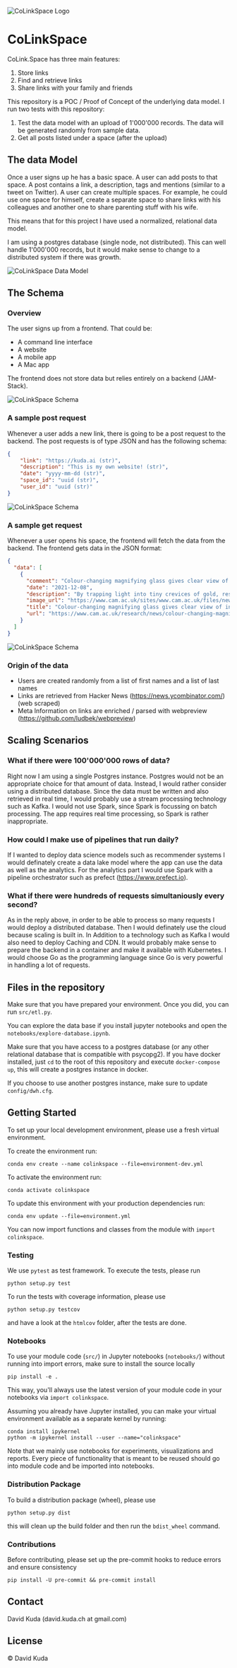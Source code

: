 ![CoLinkSpace Logo](https://github.com/davidkuda/media/blob/main/CoLinkSpace/logo/coLinkspace-logos.jpeg?raw=true)

# CoLinkSpace

CoLink.Space has three main features:

1. Store links
2. Find and retrieve links
3. Share links with your family and friends

This repository is a POC / Proof of Concept of the underlying data model. I run two tests with this repository:

1. Test the data model with an upload of 1'000'000 records. The data will be generated randomly from sample data.
2. Get all posts listed under a space (after the upload)

## The data Model

Once a user signs up he has a basic space. A user can add posts to that space. A post contains a link, a description, tags and mentions (similar to a tweet on Twitter). A user can create multiple spaces. For example, he could use one space for himself, create a separate space to share links with his colleagues and another one to share parenting stuff with his wife.

This means that for this project I have used a normalized, relational data model.

I am using a postgres database (single node, not distributed). This can well handle 1'000'000 records, but it would make sense to change to a distributed system if there was growth.

![CoLinkSpace Data Model](https://github.com/davidkuda/media/blob/main/CoLinkSpace/data-models/colinkspace_overview.png)

## The Schema

### Overview

The user signs up from a frontend. That could be:

- A command line interface
- A website
- A mobile app
- A Mac app

The frontend does not store data but relies entirely on a backend (JAM-Stack).

![CoLinkSpace Schema](https://github.com/davidkuda/media/blob/main/CoLinkSpace/schemas/colinkspace-schema.drawio.png)

### A sample post request

Whenever a user adds a new link, there is going to be a post request to the backend. The post requests is of type JSON and has the following schema:

```json
{
    "link": "https://kuda.ai (str)",
    "description": "This is my own website! (str)",
    "date": "yyyy-mm-dd (str)",
    "space_id": "uuid (str)",
    "user_id": "uuid (str)"
}
```

![CoLinkSpace Schema](https://github.com/davidkuda/media/blob/main/CoLinkSpace/schemas/colinkspace-post-request.drawio.png)

### A sample get request

Whenever a user opens his space, the frontend will fetch the data from the backend. The frontend gets data in the JSON format:

```json
{
  "data": [
    {
      "comment": "Colour-changing magnifying glass gives clear view of infrared light",
      "date": "2021-12-08",
      "description": "By trapping light into tiny crevices of gold, researchers have coaxed molecules to convert invisible infrared into visible light, creating new low-cost",
      "image_url": "https://www.cam.ac.uk/sites/www.cam.ac.uk/files/news/research/news/nanoantennas.jpg",
      "title": "Colour-changing magnifying glass gives clear view of infrared light",
      "url": "https://www.cam.ac.uk/research/news/colour-changing-magnifying-glass-gives-clear-view-of-infrared-light"
    }
  ]
}
```

![CoLinkSpace Schema](https://github.com/davidkuda/media/blob/main/CoLinkSpace/schemas/colinkspace-get-request.drawio.png)

### Origin of the data

- Users are created randomly from a list of first names and a list of last names
- Links are retrieved from Hacker News (https://news.ycombinator.com/) (web scraped)
- Meta Information on links are enriched / parsed with webpreview (https://github.com/ludbek/webpreview)

## Scaling Scenarios

### What if there were 100'000'000 rows of data?

Right now I am using a single Postgres instance. Postgres would not be an appropriate choice for that amount of data. Instead, I would rather consider using a distributed database. Since the data must be written and also retrieved in real time, I would probably use a stream processing technology such as Kafka. I would not use Spark, since Spark is focussing on batch processing. The app requires real time processing, so Spark is rather inappropriate. 

### How could I make use of pipelines that run daily?

If I wanted to deploy data science models such as recommender systems I would definately create a data lake model where the app can use the data as well as the analytics. For the analytics part I would use Spark with a pipeline orchestrator such as prefect (https://www.prefect.io). 

### What if there were hundreds of requests simultaniously every second?
As in the reply above, in order to be able to process so many requests I would deploy a distributed database. Then I would definately use the cloud because scaling is built in. In Addition to a technology such as Kafka I would also need to deploy Caching and CDN. It would probably make sense to prepare the backend in a container and make it available with Kubernetes. I would choose Go as the programming language since Go is very powerful in handling a lot of requests.

## Files in the repository

Make sure that you have prepared your environment. Once you did, you can run `src/etl.py`. 

You can explore the data base if you install jupyter notebooks and open the `notebooks/explore-database.ipynb`.

Make sure that you have access to a postgres database (or any other relational database that is compatible with psycopg2). If you have docker installed, just `cd` to the root of this repository and execute `docker-compose up`, this will create a postgres instance in docker. 

If you choose to use another postgres instance, make sure to update `config/dwh.cfg`.

## Getting Started

To set up your local development environment, please use a fresh virtual environment.

To create the environment run:

    conda env create --name colinkspace --file=environment-dev.yml

To activate the environment run:

    conda activate colinkspace

To update this environment with your production dependencies run:

    conda env update --file=environment.yml

You can now import functions and classes from the module with `import colinkspace`.

### Testing

We use `pytest` as test framework. To execute the tests, please run

    python setup.py test

To run the tests with coverage information, please use

    python setup.py testcov

and have a look at the `htmlcov` folder, after the tests are done.

### Notebooks

To use your module code (`src/`) in Jupyter notebooks (`notebooks/`) without running into import errors, make sure to install the source locally

    pip install -e .

This way, you'll always use the latest version of your module code in your notebooks via `import colinkspace`.

Assuming you already have Jupyter installed, you can make your virtual environment available as a separate kernel by running:

    conda install ipykernel
    python -m ipykernel install --user --name="colinkspace"

Note that we mainly use notebooks for experiments, visualizations and reports. Every piece of functionality that is meant to be reused should go into module code
and be imported into notebooks.

### Distribution Package

To build a distribution package (wheel), please use

    python setup.py dist

this will clean up the build folder and then run the `bdist_wheel` command.

### Contributions

Before contributing, please set up the pre-commit hooks to reduce errors and ensure consistency

    pip install -U pre-commit && pre-commit install

## Contact

David Kuda (david.kuda.ch at gmail.com)

## License

© David Kuda
